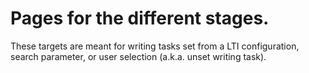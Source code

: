 # Pages for the different stages.

These targets are meant for writing tasks set from a LTI configuration, search parameter, or user selection (a.k.a. unset writing task).
